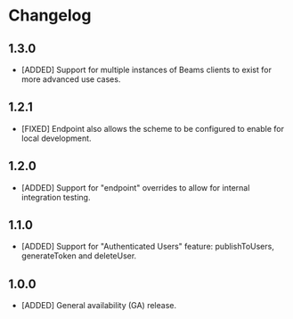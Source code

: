 # Changelog

## 1.3.0

* [ADDED] Support for multiple instances of Beams clients to exist for more advanced use cases.

## 1.2.1

* [FIXED] Endpoint also allows the scheme to be configured to enable for local development.

## 1.2.0

* [ADDED] Support for "endpoint" overrides to allow for internal integration testing.

## 1.1.0

* [ADDED] Support for "Authenticated Users" feature: publishToUsers, generateToken and deleteUser.

## 1.0.0

* [ADDED] General availability (GA) release.
